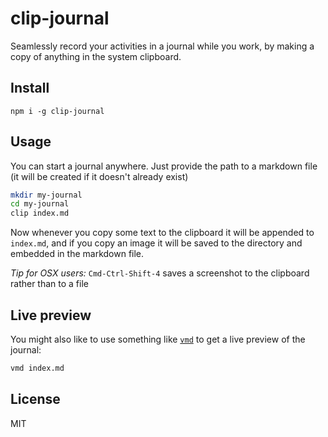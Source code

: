 # clip-journal

Seamlessly record your activities in a journal while you work, by making a copy of anything in the system clipboard.

## Install

`npm i -g clip-journal`

## Usage

You can start a journal anywhere. Just provide the path to a markdown file (it will be created if it doesn't already exist)

```sh
mkdir my-journal
cd my-journal
clip index.md
```

Now whenever you copy some text to the clipboard it will be appended to `index.md`, and if you copy an image it will be saved to the directory and embedded in the markdown file.

_Tip for OSX users:_ `Cmd-Ctrl-Shift-4` saves a screenshot to the clipboard rather than to a file

## Live preview

You might also like to use something like [`vmd`](https://github.com/yoshuawuyts/vmd) to get a live preview of the journal:

```sh
vmd index.md
```

## License

MIT
